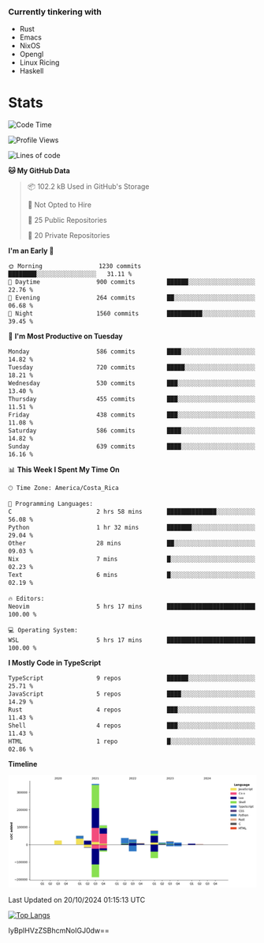 ### Currently tinkering with
 - Rust
 - Emacs
 - NixOS
 - Opengl
 - Linux Ricing
 - Haskell

# Stats
<!--START_SECTION:waka-->
![Code Time](http://img.shields.io/badge/Code%20Time-918%20hrs%2056%20mins-blue)

![Profile Views](http://img.shields.io/badge/Profile%20Views-10-blue)

![Lines of code](https://img.shields.io/badge/From%20Hello%20World%20I%27ve%20Written-757.5%20thousand%20lines%20of%20code-blue)

**🐱 My GitHub Data** 

> 📦 102.2 kB Used in GitHub's Storage 
 > 
> 🚫 Not Opted to Hire
 > 
> 📜 25 Public Repositories 
 > 
> 🔑 20 Private Repositories 
 > 
**I'm an Early 🐤** 

```text
🌞 Morning                1230 commits        ████████░░░░░░░░░░░░░░░░░   31.11 % 
🌆 Daytime                900 commits         ██████░░░░░░░░░░░░░░░░░░░   22.76 % 
🌃 Evening                264 commits         ██░░░░░░░░░░░░░░░░░░░░░░░   06.68 % 
🌙 Night                  1560 commits        ██████████░░░░░░░░░░░░░░░   39.45 % 
```
📅 **I'm Most Productive on Tuesday** 

```text
Monday                   586 commits         ████░░░░░░░░░░░░░░░░░░░░░   14.82 % 
Tuesday                  720 commits         █████░░░░░░░░░░░░░░░░░░░░   18.21 % 
Wednesday                530 commits         ███░░░░░░░░░░░░░░░░░░░░░░   13.40 % 
Thursday                 455 commits         ███░░░░░░░░░░░░░░░░░░░░░░   11.51 % 
Friday                   438 commits         ███░░░░░░░░░░░░░░░░░░░░░░   11.08 % 
Saturday                 586 commits         ████░░░░░░░░░░░░░░░░░░░░░   14.82 % 
Sunday                   639 commits         ████░░░░░░░░░░░░░░░░░░░░░   16.16 % 
```


📊 **This Week I Spent My Time On** 

```text
🕑︎ Time Zone: America/Costa_Rica

💬 Programming Languages: 
C                        2 hrs 58 mins       ██████████████░░░░░░░░░░░   56.08 % 
Python                   1 hr 32 mins        ███████░░░░░░░░░░░░░░░░░░   29.04 % 
Other                    28 mins             ██░░░░░░░░░░░░░░░░░░░░░░░   09.03 % 
Nix                      7 mins              █░░░░░░░░░░░░░░░░░░░░░░░░   02.23 % 
Text                     6 mins              █░░░░░░░░░░░░░░░░░░░░░░░░   02.19 % 

🔥 Editors: 
Neovim                   5 hrs 17 mins       █████████████████████████   100.00 % 

💻 Operating System: 
WSL                      5 hrs 17 mins       █████████████████████████   100.00 % 
```

**I Mostly Code in TypeScript** 

```text
TypeScript               9 repos             ██████░░░░░░░░░░░░░░░░░░░   25.71 % 
JavaScript               5 repos             ████░░░░░░░░░░░░░░░░░░░░░   14.29 % 
Rust                     4 repos             ███░░░░░░░░░░░░░░░░░░░░░░   11.43 % 
Shell                    4 repos             ███░░░░░░░░░░░░░░░░░░░░░░   11.43 % 
HTML                     1 repo              █░░░░░░░░░░░░░░░░░░░░░░░░   02.86 % 
```



**Timeline**

![Lines of Code chart](https://raw.githubusercontent.com/PandeCode/PandeCode/main/assets/bar_graph.png)


 Last Updated on 20/10/2024 01:15:13 UTC
<!--END_SECTION:waka-->
<!-- 
[![PandeCode's GitHub stats](https://github-readme-stats.vercel.app/api?username=PandeCode&theme=dracula&hide_border=true&show_icons=true)](https://github.com/anuraghazra/github-readme-stats)
-->
[![Top Langs](https://github-readme-stats.vercel.app/api/top-langs/?username=PandeCode&layout=compact&theme=dracula&hide_border=true)](https://github.com/anuraghazra/github-readme-stats)

IyBpIHVzZSBhcmNoIGJ0dw==

